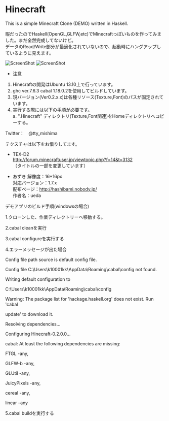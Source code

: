 ﻿Hinecraft
=========

This is a simple Minecraft Clone (DEMO) written in Haskell.

暇だったのでHaskell(OpenGL,GLFW,etc)でMinecraftっぽいものを作ってみました。まだ全然完成してないけど。  
データのRead/Write部分が最適化されていないので、起動時にハングアップしているように見えます。

![ScreenShot](https://raw.github.com/tmishima/Hinecraft/master/Hinecraft_title.png)
![ScreenShot](https://raw.github.com/tmishima/Hinecraft/master/Hinecraft_blocks.png)

* 注意

1. Hinecraftの開発はUbuntu 13.10上で行っています。
2. ghc ver.7.6.3 cabal 1.18.0.2を使用してビルドしています。
3. 現バージョン(Ver0.2.x.x)は各種リソース(Texture,Font)のパスが固定されています。
4. 実行する際には以下の手順が必要です。  
  a. ".Hinecraft" ディレクトリ(Texture,Font関連)をHomeディレクトリへコピーする。  

Twitter：　@tty_mishima  

テクスチャは以下をお借りしてます。  

* TEX-D2  
http://forum.minecraftuser.jp/viewtopic.php?f=14&t=3132  
（タイトルの一部を変更しています）  

* あずき
解像度：16*16px  
対応バージョン：1.7.x  
配布ページ：http://hashibami.nobody.jp/  
作者名：ueda  


デモアプリのビルド手順(windowsの場合)


1.クローンした、作業ディレクトリーへ移動する。


2.cabal cleanを実行


3.cabal configureを実行する


4.エラーメッセージが出た場合


Config file path source is default config file.

Config file C:\Users\k10001kk\AppData\Roaming\cabal\config not found.

Writing default configuration to

C:\Users\k10001kk\AppData\Roaming\cabal\config

Warning: The package list for 'hackage.haskell.org' does not exist. Run 'cabal

update' to download it.

Resolving dependencies...

Configuring Hinecraft-0.2.0.0...

cabal: At least the following dependencies are missing:

FTGL -any,

GLFW-b -any,

GLUtil -any,

JuicyPixels -any,

cereal -any,

linear –any

5.cabal buildを実行する


